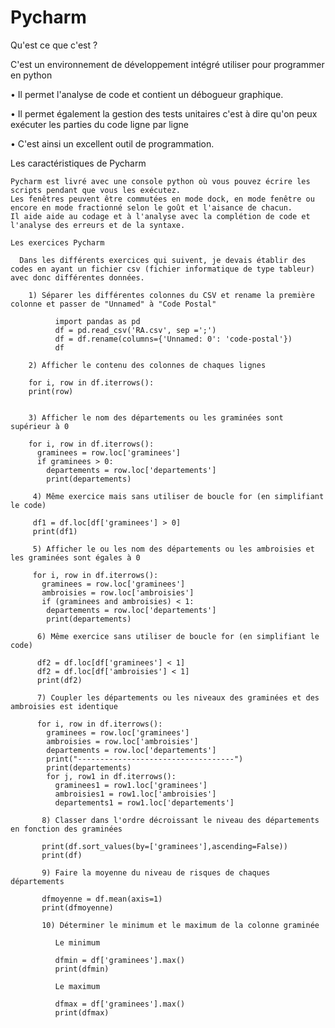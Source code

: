 # Pycharm 

 Qu'est ce que c'est ? 

C'est un environnement de développement intégré utiliser pour programmer en python

  • Il permet l'analyse de code et contient un débogueur graphique.
  
  • Il permet également la gestion des tests unitaires c'est à dire qu'on peux exécuter les parties du code ligne par ligne

  • C'est ainsi un excellent outil de programmation.

 Les caractéristiques de Pycharm 
  
    
    Pycharm est livré avec une console python où vous pouvez écrire les scripts pendant que vous les exécutez. 
    Les fenêtres peuvent être commutées en mode dock, en mode fenêtre ou encore en mode fractionné selon le goût et l'aisance de chacun.
    Il aide aide au codage et à l'analyse avec la complétion de code et l'analyse des erreurs et de la syntaxe.
    
    Les exercices Pycharm
    
      Dans les différents exercices qui suivent, je devais établir des codes en ayant un fichier csv (fichier informatique de type tableur) avec donc différentes données.
      
        1) Séparer les différentes colonnes du CSV et rename la première colonne et passer de "Unnamed" à "Code Postal"
         
              import pandas as pd
              df = pd.read_csv('RA.csv', sep =';')
              df = df.rename(columns={'Unnamed: 0': 'code-postal'})
              df

        2) Afficher le contenu des colonnes de chaques lignes  
        
        for i, row in df.iterrows():
        print(row)
  
  
        3) Afficher le nom des départements ou les graminées sont supérieur à 0
        
        for i, row in df.iterrows():
          graminees = row.loc['graminees']
          if graminees > 0:
            departements = row.loc['departements']
            print(departements)
            
         4) Même exercice mais sans utiliser de boucle for (en simplifiant le code)
         
         df1 = df.loc[df['graminees'] > 0]
         print(df1)
         
         5) Afficher le ou les nom des départements ou les ambroisies et les graminées sont égales à 0
         
         for i, row in df.iterrows():
           graminees = row.loc['graminees']
           ambroisies = row.loc['ambroisies']
           if (graminees and ambroisies) < 1:
            departements = row.loc['departements']
            print(departements)
            
          6) Même exercice sans utiliser de boucle for (en simplifiant le code)
          
          df2 = df.loc[df['graminees'] < 1]
          df2 = df.loc[df['ambroisies'] < 1]
          print(df2)
          
          7) Coupler les départements ou les niveaux des graminées et des ambroisies est identique 
          
          for i, row in df.iterrows():
            graminees = row.loc['graminees']
            ambroisies = row.loc['ambroisies']
            departements = row.loc['departements']
            print("-----------------------------------")
            print(departements)
            for j, row1 in df.iterrows():
              graminees1 = row1.loc['graminees']
              ambroisies1 = row1.loc['ambroisies']
              departements1 = row1.loc['departements']
              
           8) Classer dans l'ordre décroissant le niveau des départements en fonction des graminées 
           
           print(df.sort_values(by=['graminees'],ascending=False))
           print(df)
         
           9) Faire la moyenne du niveau de risques de chaques départements 
           
           dfmoyenne = df.mean(axis=1)
           print(dfmoyenne)
           
           10) Déterminer le minimum et le maximum de la colonne graminée
           
              Le minimum 
              
              dfmin = df['graminees'].max()
              print(dfmin)
              
              Le maximum 
              
              dfmax = df['graminees'].max()
              print(dfmax)

